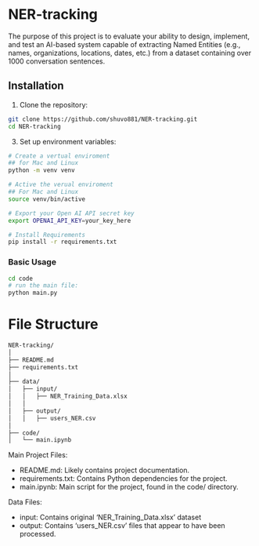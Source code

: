# NER-tracking
The purpose of this project is to evaluate your ability to design, implement, and test an AI-based system capable of extracting Named Entities (e.g., names, organizations, locations, dates, etc.) from a dataset containing over 1000 conversation sentences.


## Installation

1. Clone the repository:
```bash
git clone https://github.com/shuvo881/NER-tracking.git
cd NER-tracking
```

3. Set up environment variables:

```bash
# Create a vertual enviroment
## for Mac and Linux
python -m venv venv

# Active the verual enviroment
## For Mac and Linux
source venv/bin/active
```

```bash
# Export your Open AI API secret key
export OPENAI_API_KEY=your_key_here
```

```bash
# Install Requirements
pip install -r requirements.txt
```

### Basic Usage

```bash
cd code
# run the main file:
python main.py
```


# File Structure

``` bash
NER-tracking/
│
├── README.md
├── requirements.txt
│
├── data/
│   ├── input/
│   │   ├── NER_Training_Data.xlsx
│   │
│   ├── output/
│   │   ├── users_NER.csv
│
├── code/
│   └── main.ipynb


```

Main Project Files:
* README.md: Likely contains project documentation.
* requirements.txt: Contains Python dependencies for the project.
* main.ipynb: Main script for the project, found in the code/ directory.

Data Files:
* input: Contains original ‘NER_Training_Data.xlsx’ dataset
* output: Contains ‘users_NER.csv’ files that appear to have been processed.

